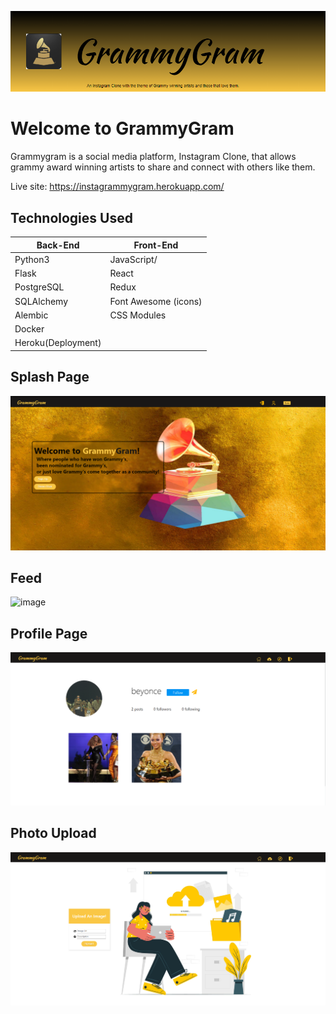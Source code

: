 
![image]('../../react-app/public/grammygram-banner.png)

# Welcome to GrammyGram
Grammygram is a social media platform, Instagram Clone, that allows grammy award winning artists to share and connect with others like them.

Live site: https://instagrammygram.herokuapp.com/

## Technologies Used

| Back-End | Front-End |
| -------- | ----------|
| Python3 | JavaScript/|
| Flask | React |
| PostgreSQL | Redux  |
| SQLAlchemy | Font Awesome (icons)  |
| Alembic | CSS Modules |
| Docker | |
| Heroku(Deployment) |  |

## Splash Page
![image]('../../react-app/public/grammygramsplash.png)

## Feed
![image]('../../react-app/public/grammygram-feed.gif)

## Profile Page
![image]('../../react-app/public/grammygram-profile.png)

## Photo Upload
![image]('../../react-app/public/grammygramUpload.png)



